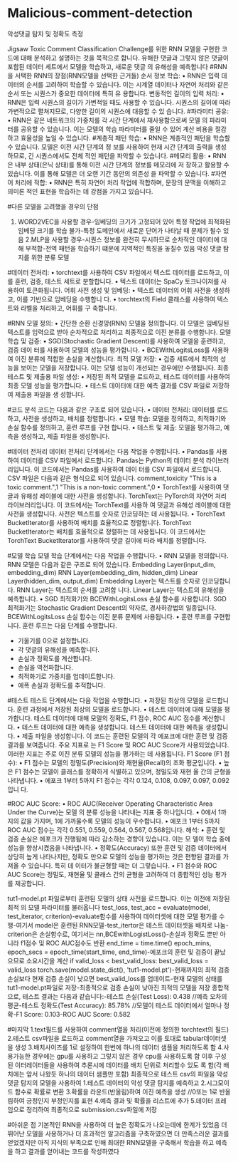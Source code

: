 # Malicious-comment-detection
악성댓글 탐지 및 정확도 측정

Jigsaw Toxic Comment Classification Challenge를 위한 RNN 모델을 구현한 
코드에 대해 분석하고 설명하는 것을 목적으로 합니다.
유해한 댓글과 그렇지 않은 댓글이 포함된 데이터 세트에서 모델을 학습하고, 새로운 댓글
의 유해성을 예측합니다
#RNN을 서택한 RNN의 장점(RNN모델을 선택한 근거들)
순서 정보 학습:
 • RNN은 입력 데이터의 순서를 고려하여 학습할 수 있습니다. 이는 시계열 
데이터나 자연어 처리와 같은 순서 또는 시퀀스가 중요한 데이터에 특히 유
용합니다.
변동적인 길이의 입력 처리:
 • RNN은 입력 시퀀스의 길이가 가변적일 때도 사용할 수 있습니다. 시퀀스의 
길이에 따라 가변적으로 펼쳐지므로, 다양한 길이의 시퀀스에 대응할 수 있
습니다.
#파라미터 공유:
 • RNN은 같은 네트워크의 가중치를 각 시간 단계에서 재사용함으로써 모델
의 파라미터를 공유할 수 있습니다. 이는 모델의 학습 파라미터를 줄일 수 
있어 계산 비용을 절감하고 효율성을 높일 수 있습니다.
#계층적 패턴 학습:
 • RNN은 계층적인 패턴을 학습할 수 있습니다. 모델은 이전 시간 단계의 정
보를 사용하여 현재 시간 단계의 출력을 생성하므로, 긴 시퀀스에서도 전체
적인 패턴을 파악할 수 있습니다.
#메모리 활용:
 • RNN은 내부 상태(은닉 상태)를 통해 이전 시간 단계의 정보를 메모리에 저
장하고 활용할 수 있습니다. 이를 통해 모델은 더 오랜 기간 동안의 의존성
을 파악할 수 있습니다.
#자연어 처리에 적합:
 • RNN은 특히 자연어 처리 작업에 적합하며, 문장의 문맥을 이해하고 의미론
적인 표현을 학습하는 데 강점을 가지고 있습니다.

#다른 모델을 고려했을 경우의 단점
1. WORD2VEC을 사용할 경우-임베딩의 크기가 고정되어 있어 특정 작업에 최적화된 임베딩 크기를 학습 불가-특정 도메인에서 새로운 단어가 나타날 때 문제가 될수 있음
2.MLP을 사용할 경우-시퀀스 정보를 완전히 무시하므로 순차적인 데이터에 대해 부적합-전역 패턴을 학습하기 떄문에 지역적인 특징을 놓칠수 있음
악성 댓글 탐지를 위한 분류 모델

#데이터 전처리:
 • torchtext를 사용하여 CSV 파일에서 텍스트 데이터를 로드하고, 이를 훈련, 
검증, 테스트 세트로 분할합니다.
 • 텍스트 데이터는 SpaCy 토크나이저를 사용하여 토큰화됩니다.
어휘 사전 생성 및 임베딩:
 • 텍스트 데이터의 어휘 사전을 생성하고, 이를 기반으로 임베딩을 수행합니
다.
 • torchtext의 Field 클래스를 사용하여 텍스트와 라벨을 처리하고, 어휘를 구
축합니다.
 
#RNN 모델 정의:
 • 간단한 순환 신경망(RNN) 모델을 정의합니다. 이 모델은 임베딩된 텍스트를 
입력으로 받아 순차적으로 처리하고 최종적으로 이진 분류를 수행합니다.
모델 학습 및 검증:
 • SGD(Stochastic Gradient Descent)를 사용하여 모델을 훈련하고, 검증 데이
터를 사용하여 모델의 성능을 평가합니다.
 • BCEWithLogitsLoss를 사용하여 이진 분류에 적합한 손실을 계산합니다.
최적 모델 저장:
 • 검증 세트에서 최적의 성능을 보이는 모델을 저장합니다. 이는 모델 성능이 
개선되는 경우에만 수행됩니다.
최종 테스트 및 제출용 파일 생성:
 • 저장된 최적 모델을 로드하고, 테스트 데이터를 사용하여 최종 모델 성능을 
평가합니다.
 • 테스트 데이터에 대한 예측 결과를 CSV 파일로 저장하여 제출용 파일을 생
성합니다.

#코드 분석
코드는 다음과 같은 구조로 되어 있습니다.
 • 데이터 전처리: 데이터를 로드하고, 사전을 생성하고, 배치를 정렬합니다.
 • 모델 학습: 모델을 정의하고, 최적화기와 손실 함수를 정의하고, 훈련 루프를 구현
합니다.
 • 테스트 및 제출: 모델을 평가하고, 예측을 생성하고, 제출 파일을 생성합니다.

#데이터 전처리
데이터 전처리 단계에서는 다음 작업을 수행합니다.
 • Pandas를 사용하여 데이터를 CSV 파일에서 로드합니다.
 Pandas는 Python의 데이터 분석 라이브러리입니다. 이 코드에서는 Pandas를 사용하여 데이
터를 CSV 파일에서 로드합니다. CSV 파일은 다음과 같은 형식으로 되어 있습니다.
 comment,toxicity
 "This is a toxic comment.",1
 "This is a non-toxic comment.",0
 • TorchText를 사용하여 댓글과 유해성 레이블에 대한 사전을 생성합니다.
 TorchText는 PyTorch의 자연어 처리 라이브러리입니다. 이 코드에서는 TorchText를 사용하
여 댓글과 유해성 레이블에 대한 사전을 생성합니다. 사전은 텍스트를 숫자로 인코딩하는 
데 사용됩니다.
 • TorchText BucketIterator를 사용하여 배치를 효율적으로 정렬합니다.
 TorchText BucketIterator는 배치를 효율적으로 정렬하는 데 사용됩니다. 이 코드에서는 
TorchText BucketIterator를 사용하여 댓글 길이에 따라 배치를 정렬합니다.

#모델 학습
모델 학습 단계에서는 다음 작업을 수행합니다.
 • RNN 모델을 정의합니다.
 RNN 모델은 다음과 같은 구조로 되어 있습니다.
 Embedding Layer(input_dim, embedding_dim)
 RNN Layer(embedding_dim, hidden_dim)
 Linear Layer(hidden_dim, output_dim)
 Embedding Layer는 텍스트를 숫자로 인코딩합니다. RNN Layer는 텍스트의 순서를 고려합
니다. Linear Layer는 텍스트의 유해성을 예측합니다.
 • SGD 최적화기와 BCEWithLogitsLoss 손실 함수를 사용합니다.
 SGD 최적화기는 Stochastic Gradient Descent의 약자로, 경사하강법의 일종입니다. 
BCEWithLogitsLoss 손실 함수는 이진 분류 문제에 사용됩니다.
 • 훈련 루프를 구현합니다.
훈련 루프는 다음 단계를 수행합니다.
 * 기울기를 0으로 설정합니다.
 * 각 댓글의 유해성을 예측합니다.
 * 손실과 정확도를 계산합니다.
 * 손실을 역전파합니다.
 * 최적화기로 가중치를 업데이트합니다.
 * 에폭 손실과 정확도를 추적합니다.

#테스트 
테스트 단계에서는 다음 작업을 수행합니다.
 • 저장된 최상의 모델을 로드합니다.
훈련 과정에서 저장된 최상의 모델을 로드합니다.
 • 테스트 데이터에 대해 모델을 평가합니다.
테스트 데이터에 대해 모델의 정확도, F1 점수, ROC AUC 점수를 계산합니다.
 • 테스트 데이터에 대한 예측을 생성합니다.
테스트 데이터에 대한 예측을 생성합니다.
 • 제출 파일을 생성합니다.
이 코드는 훈련된 모델의 각 에포크에 대한 훈련 및 검증 결과를 보여줍니다. 주요 지표로
는 F1 Score 및 ROC AUC Score가 사용되었습니다. 이러한 지표는 주로 이진 분류 모델의 
성능을 평가하는 데 사용됩니다.
 F1 Score (F1 점수):
 • F1 점수는 모델의 정밀도(Precision)와 재현율(Recall)의 조화 평균입니다.
 • 높은 F1 점수는 모델이 클래스를 정확하게 식별하고 있으며, 정밀도와 재현
율 간의 균형을 나타냅니다.
 • 에포크 1부터 5까지 F1 점수는 각각 0.124, 0.108, 0.097, 0.097, 0.092입니
다.
 
#ROC AUC Score:
• ROC AUC(Receiver Operating Characteristic Area Under the Curve)는 모델
의 분류 성능을 나타내는 지표 중 하나입니다.
 • 0에서 1까지의 값을 가지며, 1에 가까울수록 모델의 성능이 우수합니다.
 • 에포크 1부터 5까지 ROC AUC 점수는 각각 0.551, 0.559, 0.564, 0.567, 
0.568입니다.
해석:
 • 훈련 및 검증 손실은 에포크가 진행됨에 따라 감소하는 경향이 있습니다. 이는 모
델이 학습 중에 성능을 향상시켰음을 나타냅니다.
 • 정확도(Accuracy) 또한 훈련 및 검증 데이터에서 상당히 높게 나타나지만, 정확도
만으로 모델의 성능을 평가하는 것은 편향된 결과를 가져올 수 있습니다. 특히 데
이터가 불균형할 때는 더 그렇습니다.
 • F1 점수와 ROC AUC Score는 정밀도, 재현율 및 클래스 간의 균형을 고려하여 더 
종합적인 성능 평가를 제공합니다.

tut1-model.pt 파일로부터 훈련된 모델의 상태 사전을 로드합니다. 이는 이전에 저장된 최적
의 모델 파라미터를 불러옵니다
test_loss, test_acc = evaluate(model, test_iterator, criterion)-evaluate함수를 사용하여 데이터셋에 대한 모델 평가를 수행-여기서 model은 훈련된 RNN모델-test_itertor은 테스트 데이터셋을 배치로 나눔-criterion은 손실함수로, 여기서는 nn,BCEwithLogistLoss()-손실과 정확도 뿐만 아니라 f1점수 및 ROC AUC점수도 반환
end_time = time.time()
 epoch_mins, epoch_secs = epoch_time(start_time, end_time)-에포크의 훈련 및 검증이 끝났으므로 소요시간을 계산
if valid_loss < best_valid_loss:
 best_valid_loss = valid_loss
 torch.save(model.state_dict(), 'tut1-model.pt')-현재까지의 최적 검증 손실보다 현재 검증 손실이 낮으면 best_valid_loss를 업데이트-현재 모델의 상태를 tut1-model.pt파일로 저장-최종적으로 검증 손실이 낮아진 최적의 모델을 저장
종합적으로, 테스트 결과는 다음과 같습니다:-테스트 손실(Test Loss): 0.438 //예측 오차의 평균-테스트 정확도(Test Accuracy): 85.78% //모델이 테스트 데이터에서 얼마나 정확-F1 Score: 0.103-ROC AUC Score: 0.582

#마지막
1.text필드를 사용하여 comment열을 처리(이전에 정의한 torchtext의 필드)
2.테스트 csv파일을 로드하고 comment열을 가져오고 이를 토대로 tabular데이터셋을 
생성
3.배치사이즈를 1로 설정하여 한번에 하나의 데이터 샘플을 처리하도록 함
4.사용가능한 경우에는 gpu를 사용하고 그렇지 않은 경우 cpu를 사용하도록 함
이후 구성된 이터레이터들을 사용하여 추론시에 데이터를 배치 단위로 처리할수 있도
록 함(각 배치에는 앞서 나왔듯 하나의 데이터 샘플만 포함)
최종적으로 테스트 csv의 파일을 악성댓글 탐지의 모델을 사용하여 
1.테스트 데이터의 악성 댓글 탐지를 예측하고
2.시그모이드 함수로 확률로 변환
3.확률을 라운드(반올림)하여 이진 예측을 생성
//0또는 1로 반올림하여 긍정인지 부정인지를 표현
4.예측 결과 및 확률을 리스트에 추가
5.데이터 프레임으로 정리하여 최종적으로 submission.csv파일에 저장

#아쉬운 점
기본적인 RNN을 사용하여 더 높은 정확도가 나오는데에 한계가 있었음
더 뛰어난 모델을 사용하거나 더 효과적인 알고리즘을 구축하였으면 더 만족스러운 
결과를 얻었겠지만 아직 지식의 부족으로 인해 최대한 RNN모델을 구축해서 학습을 
하고 예측을 하고 결과를 얻어내는 코드를 작성하였다
